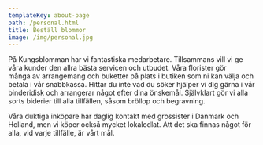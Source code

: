 ```yaml
---
templateKey: about-page
path: /personal.html
title: Beställ blommor
image: /img/personal.jpg
---
```


På Kungsblomman har vi fantastiska medarbetare. Tillsammans vill vi ge våra kunder den allra bästa servicen och utbudet. Våra florister gör många av arrangemang och buketter på plats i butiken som ni kan välja och betala i vår snabbkassa. Hittar du inte vad du söker hjälper vi dig gärna i vår binderidisk och arrangerar något efter dina önskemål. Självklart gör vi alla sorts biderier till alla tillfällen, såsom bröllop och begravning.

Våra duktiga inköpare har daglig kontakt med grossister i Danmark och Holland, men vi köper också mycket lokalodlat. Att det ska finnas något för alla, vid varje tillfälle, är vårt mål.
